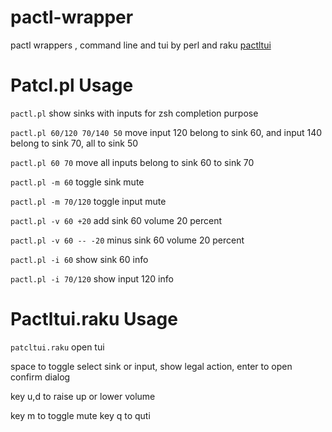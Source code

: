 # pactl-wrapper
pactl wrappers , command line and tui by perl and raku
[pactltui](pactltui.png)
# Patcl.pl Usage
`pactl.pl` show sinks with inputs for zsh completion purpose

`pactl.pl 60/120 70/140 50` move input 120 belong to sink 60, and input 140 belong to sink 70, all to sink 50

`pactl.pl 60 70` move all inputs belong to sink 60 to sink 70

`pactl.pl -m 60` toggle sink mute

`pactl.pl -m 70/120` toggle input mute

`pactl.pl -v 60 +20` add sink 60 volume 20 percent

`pactl.pl -v 60 -- -20` minus sink 60 volume 20 percent

`pactl.pl -i 60` show sink 60 info

`pactl.pl -i 70/120` show input 120 info

# Pactltui.raku Usage
`patcltui.raku` open tui

space to toggle select sink or input, show legal action, enter to open confirm dialog

key u,d to raise up or lower volume

key m to toggle mute
key q to quti
